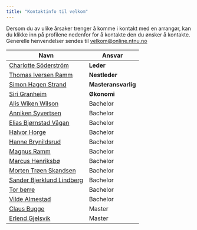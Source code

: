 ```yaml
---
title: "Kontaktinfo til velkom"
---
```


Dersom du av ulike årsaker trenger å komme i kontakt med en arrangør, kan du klikke inn på profilene nedenfor for å kontakte den du ønsker å kontakte. Generelle henvendelser sendes til [velkom@online.ntnu.no](mailto:velkom@online.ntnu.no)


|  Navn | Ansvar |
|  ------ | ------ |
|  [Charlotte Söderström](https://online.ntnu.no/profile/view/cmrisbak/) | **Leder** |
|  [Thomas Iversen Ramm](https://online.ntnu.no/profile/view/ramm/) | **Nestleder** |
|  [Simon Hagen Strand](https://online.ntnu.no/profile/view/kakedrage/) | **Masteransvarlig** |
|  [Siri Granheim](https://online.ntnu.no/profile/view/siriframboise/) | **Økonomi** |
|  [Alis Wiken Wilson](https://online.ntnu.no/profile/view/alisww/) | Bachelor |
|  [Anniken Syvertsen](https://online.ntnu.no/profile/view/annikers/) | Bachelor |
|  [Elias Bjørnstad Vågan](https://online.ntnu.no/profile/view/eliasbv/) | Bachelor |
|  [Halvor Horge](https://online.ntnu.no/profile/view/horge/) | Bachelor |
|  [Hanne Brynildsrud](https://online.ntnu.no/profile/view/hannbry/) | Bachelor |
|  [Magnus Ramm](https://online.ntnu.no/profile/view/magnram/) | Bachelor |
|  [Marcus Henriksbø](https://online.ntnu.no/profile/view/marcusonline/) | Bachelor |
|  [Morten Trøen Skandsen](https://online.ntnu.no/profile/view/mortenmts/) | Bachelor |
|  [Sander Bjerklund Lindberg](https://online.ntnu.no/profile/view/sanderlindberg/) | Bachelor |
|  [Tor berre](https://online.ntnu.no/profile/view/tortb/) | Bachelor |
|  [Vilde Almestad](https://online.ntnu.no/profile/view/vildealm/) | Bachelor |
|  [Claus Bugge](https://online.ntnu.no/profile/view/clausbugge/) | Master |
|  [Erlend Gjelsvik](https://online.ntnu.no/profile/view/erlendgj/) | Master |